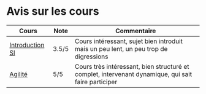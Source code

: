 # Avis sur les cours

| Cours | Note | Commentaire |
|-------|------|------------|
| [Introduction SI](/cours/si/introduction) | 3.5/5 | Cours intéressant, sujet bien introduit mais un peu lent, un peu trop de digressions |
| [Agilité](/cours/agile/introduction) | 5/5 | Cours très intéressant, bien structuré et complet, intervenant dynamique, qui sait faire participer |
